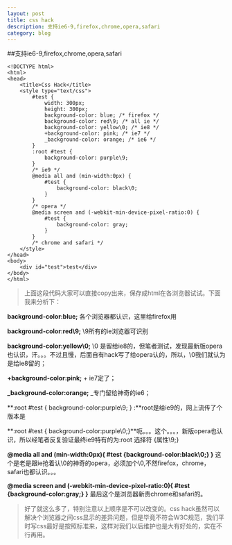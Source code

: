 ```yaml
---
layout: post
title: css hack
description: 支持ie6-9,firefox,chrome,opera,safari
category: blog
---
```


##支持ie6-9,firefox,chrome,opera,safari    

    <!DOCTYPE html>
    <html>
    <head>
        <title>Css Hack</title>
        <style type="text/css">
            #test {
                width: 300px;
                height: 300px;
                background-color: blue; /* firefox */
                background-color: red\9; /* all ie */
                background-color: yellow\0; /* ie8 */
                +background-color: pink; /* ie7 */
                _background-color: orange; /* ie6 */
            }
            :root #test {
                background-color: purple\9;
            }
            /* ie9 */
            @media all and (min-width:0px) {
                #test {
                    background-color: black\0;
                }
            }
            /* opera */
            @media screen and (-webkit-min-device-pixel-ratio:0) {
                #test {
                    background-color: gray;
                }
            }
            /* chrome and safari */
        </style>
    </head>
    <body>
        <div id="test">test</div>
    </body>
    </html>

> 上面这段代码大家可以直接copy出来，保存成html在各浏览器试试。下面我来分析下：

**background-color:blue;**
各个浏览器都认识，这里给firefox用

**background-color:red\9;**
\9所有的ie浏览器可识别

**background-color:yellow\0;** 
\0 是留给ie8的，但笔者测试，发现最新版opera也认识，汗。。。不过且慢，后面自有hack写了给opera认的，所以，\0我们就认为是给ie8留的；

**+background-color:pink;**  + ie7定了；

**_background-color:orange;**   _专门留给神奇的ie6；

**:root #test { background-color:purple\9; } :**root是给ie9的，网上流传了个版本是 

**:root #test { background-color:purple\0;}**呃。。。这个。。。，新版opera也认识，所以经笔者反复验证最终ie9特有的为:root 选择符 {属性\9;}

**@media all and (min-width:0px){ #test {background-color:black\0;} }**
这个是老是跟ie抢着认\0的神奇的opera，必须加个\0,不然firefox，chrome，safari也都认识。。。

**@media screen and (-webkit-min-device-pixel-ratio:0){ #test {background-color:gray;} }**
最后这个是浏览器新贵chrome和safari的。

> 好了就这么多了，特别注意以上顺序是不可以改变的。css hack虽然可以解决个浏览器之间css显示的差异问题，但是毕竟不符合W3C规范，我们平时写css最好是按照标准来，这样对我们以后维护也是大有好处的，实在不行再用。